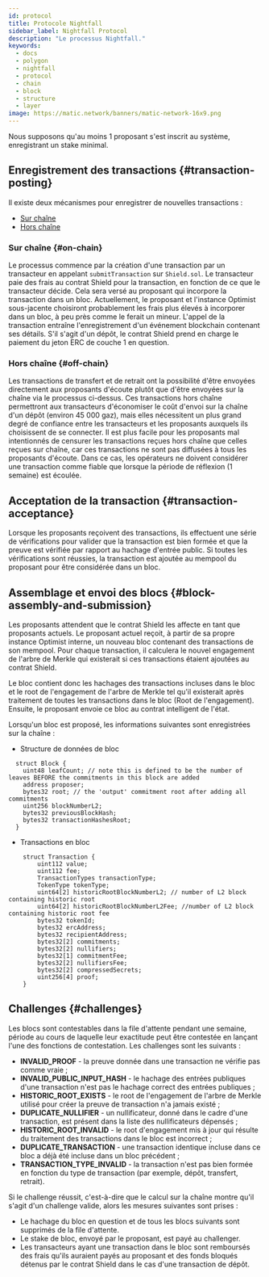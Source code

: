 ```yaml
---
id: protocol
title: Protocole Nightfall
sidebar_label: Nightfall Protocol
description: "Le processus Nightfall."
keywords:
  - docs
  - polygon
  - nightfall
  - protocol
  - chain
  - block
  - structure
  - layer
image: https://matic.network/banners/matic-network-16x9.png
---
```


Nous supposons qu'au moins 1 proposant s'est inscrit au système, enregistrant un stake minimal.

## Enregistrement des transactions {#transaction-posting}
Il existe deux mécanismes pour enregistrer de nouvelles transactions :

- [Sur chaîne](#on-chain)
- [Hors chaîne](#off-chain)

### Sur chaîne {#on-chain}
Le processus commence par la création d'une transaction par un transacteur en appelant `submitTransaction` sur `Shield.sol`. Le transacteur paie des frais au contrat Shield pour la transaction, en fonction de ce que le transacteur décide. Cela sera versé au proposant qui incorpore la transaction dans un bloc. Actuellement, le proposant et l'instance Optimist sous-jacente choisiront probablement les frais plus élevés à incorporer dans un bloc, à peu près comme le ferait un mineur.
L'appel de la transaction entraîne l'enregistrement d'un événement blockchain contenant ses détails. S'il s'agit d'un dépôt, le contrat Shield prend en charge le paiement du jeton ERC de couche 1 en question.

### Hors chaîne {#off-chain}
Les transactions de transfert et de retrait ont la possibilité d'être envoyées directement aux proposants d'écoute plutôt que d'être envoyées sur la chaîne via le processus ci-dessus.
Ces transactions hors chaîne permettront aux transacteurs d'économiser le coût d'envoi sur la chaîne d'un dépôt (environ 45 000 gaz), mais elles nécessitent un plus grand degré de confiance entre les transacteurs et les proposants auxquels ils choisissent de se connecter. Il est plus facile pour les proposants mal intentionnés de censurer les transactions reçues hors chaîne que celles reçues sur chaîne, car ces transactions ne sont pas diffusées à tous les proposants d'écoute. Dans ce cas, les opérateurs ne doivent considérer une transaction comme fiable que lorsque la période de réflexion (1 semaine) est écoulée.

## Acceptation de la transaction {#transaction-acceptance}
Lorsque les proposants reçoivent des transactions, ils effectuent une série de vérifications pour valider que la transaction est bien formée et que la preuve est vérifiée par rapport au hachage d'entrée public.
Si toutes les vérifications sont réussies, la transaction est ajoutée au mempool du proposant pour être considérée dans un bloc.

## Assemblage et envoi des blocs {#block-assembly-and-submission}
Les proposants attendent que le contrat Shield les affecte en tant que proposants actuels.
Le proposant actuel reçoit, à partir de sa propre instance Optimist interne, un nouveau bloc contenant des transactions de son mempool. Pour chaque transaction, il calculera le nouvel engagement de l'arbre de Merkle qui existerait si ces transactions étaient ajoutées au contrat Shield.

Le bloc contient donc les hachages des transactions incluses dans le bloc et le root de l'engagement de l'arbre de Merkle tel qu'il existerait après traitement de toutes les transactions dans le bloc (Root de l'engagement). Ensuite, le proposant envoie ce bloc au contrat intelligent de l'état.

Lorsqu'un bloc est proposé, les informations suivantes sont enregistrées sur la chaîne :

- Structure de données de bloc
```
  struct Block {
    uint48 leafCount; // note this is defined to be the number of leaves BEFORE the commitments in this block are added
    address proposer;
    bytes32 root; // the 'output' commitment root after adding all commitments
    uint256 blockNumberL2;
    bytes32 previousBlockHash;
    bytes32 transactionHashesRoot;
  }
```
- Transactions en bloc
```
    struct Transaction {
        uint112 value;
        uint112 fee;
        TransactionTypes transactionType;
        TokenType tokenType;
        uint64[2] historicRootBlockNumberL2; // number of L2 block containing historic root
        uint64[2] historicRootBlockNumberL2Fee; //number of L2 block containing historic root fee
        bytes32 tokenId;
        bytes32 ercAddress;
        bytes32 recipientAddress;
        bytes32[2] commitments;
        bytes32[2] nullifiers;
        bytes32[1] commitmentFee;
        bytes32[2] nullifiersFee;
        bytes32[2] compressedSecrets;
        uint256[4] proof;
    }
```

## Challenges {#challenges}
Les blocs sont contestables dans la file d'attente pendant une semaine, période au cours de laquelle leur exactitude peut être contestée en lançant l'une des fonctions de contestation. Les challenges sont les suivants :

- **INVALID_PROOF** - la preuve donnée dans une transaction ne vérifie pas comme vraie ;
- **INVALID_PUBLIC_INPUT_HASH** - le hachage des entrées publiques d'une transaction n'est pas le hachage correct des entrées publiques ;
- **HISTORIC_ROOT_EXISTS** - le root de l'engagement de l'arbre de Merkle utilisé pour créer la preuve de transaction n'a jamais existé ;
- **DUPLICATE_NULLIFIER** - un nullificateur, donné dans le cadre d'une transaction, est présent dans la liste des nullificateurs dépensés ;
- **HISTORIC_ROOT_INVALID** - le root d'engagement mis à jour qui résulte du traitement des transactions dans le bloc est incorrect ;
- **DUPLICATE_TRANSACTION** - une transaction identique incluse dans ce bloc a déjà été incluse dans un bloc précédent ;
- **TRANSACTION_TYPE_INVALID** - la transaction n'est pas bien formée en fonction du type de transaction (par exemple, dépôt, transfert, retrait).

Si le challenge réussit, c'est-à-dire que le calcul sur la chaîne montre qu'il s'agit d'un challenge valide, alors les mesures suivantes sont prises :

- Le hachage du bloc en question et de tous les blocs suivants sont supprimés de la file d'attente.
- Le stake de bloc, envoyé par le proposant, est payé au challenger.
- Les transacteurs ayant une transaction dans le bloc sont remboursés des frais qu'ils auraient payés au proposant et des fonds bloqués détenus par le contrat Shield dans le cas d'une transaction de dépôt.

